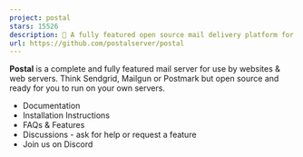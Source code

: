 ```yaml
---
project: postal
stars: 15526
description: 📮 A fully featured open source mail delivery platform for incoming & outgoing e-mail
url: https://github.com/postalserver/postal
---
```


**Postal** is a complete and fully featured mail server for use by websites & web servers. Think Sendgrid, Mailgun or Postmark but open source and ready for you to run on your own servers.

-   Documentation
-   Installation Instructions
-   FAQs & Features
-   Discussions - ask for help or request a feature
-   Join us on Discord
